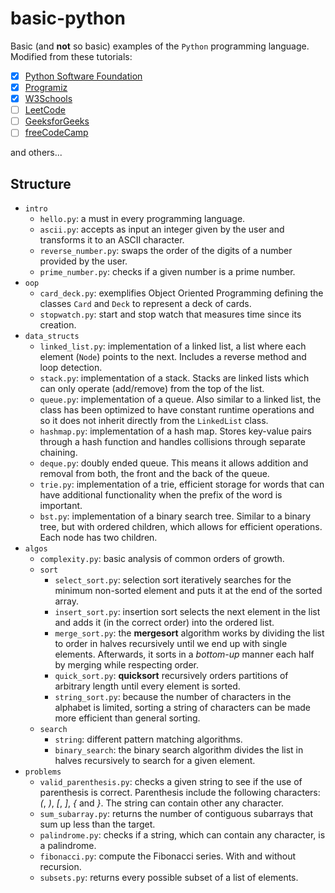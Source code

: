 # basic-python

Basic (and **not** so basic) examples of the `Python` programming language.
Modified from these tutorials:
- [x] [Python Software Foundation](https://docs.python.org/3/tutorial/index.html)
- [x] [Programiz](https://www.programiz.com/python-programming)
- [x] [W3Schools](https://www.w3schools.com/python/default.asp)
- [ ] [LeetCode](https://leetcode.com/)
- [ ] [GeeksforGeeks](https://www.geeksforgeeks.org/python-programming-language/)
- [ ] [freeCodeCamp](https://www.freecodecamp.org/learn/scientific-computing-with-python/)

and others...

## Structure

- `intro`
    + `hello.py`: a must in every programming language.
    + `ascii.py`: accepts as input an integer given by the user and transforms it to an ASCII character.
    + `reverse_number.py`: swaps the order of the digits of a number provided by the user.
    + `prime_number.py`: checks if a given number is a prime number.
- `oop`
    + `card_deck.py`: exemplifies Object Oriented Programming defining the classes `Card` and `Deck` to represent a deck of cards.
    + `stopwatch.py`: start and stop watch that measures time since its creation.
- `data_structs`
    + `linked_list.py`: implementation of a linked list, a list where each element (`Node`) points to the next. Includes a reverse method and loop detection.
    + `stack.py`: implementation of a stack. Stacks are linked lists which can only operate (add/remove) from the top of the list.
    + `queue.py`: implementation of a queue. Also similar to a linked list, the class has been optimized to have constant runtime operations and so it does not inherit directly from the `LinkedList` class.
    + `hashmap.py`: implementation of a hash map. Stores key-value pairs through a hash function and handles collisions through separate chaining.
    + `deque.py`: doubly ended queue. This means it allows addition and removal from both, the front and the back of the queue.
    + `trie.py`: implementation of a trie, efficient storage for words that can have additional functionality when the prefix of the word is important.
    + `bst.py`: implementation of a binary search tree. Similar to a binary tree, but with ordered children, which allows for efficient operations. Each node has two children.
- `algos`
    + `complexity.py`: basic analysis of common orders of growth.
    + `sort`
        * `select_sort.py`: selection sort iteratively searches for the minimum non-sorted element and puts it at the end of the sorted array.
        * `insert_sort.py`: insertion sort selects the next element in the list and adds it (in the correct order) into the ordered list.
        * `merge_sort.py`: the **mergesort** algorithm works by dividing the list to order in halves recursively until we end up with single elements. Afterwards, it sorts in a _bottom-up_ manner each half by merging while respecting order.
        * `quick_sort.py`: **quicksort** recursively orders partitions of arbitrary length until every element is sorted.
        * `string_sort.py`: because the number of characters in the alphabet is limited, sorting a string of characters can be made more efficient than general sorting.
    + `search`
        * `string`: different pattern matching algorithms.
        * `binary_search`: the binary search algorithm divides the list in halves recursively to search for a given element.
- `problems`
    + `valid_parenthesis.py`: checks a given string to see if the use of parenthesis is correct. Parenthesis include the following characters: _(_, _)_, _[_, _]_, _{_ and _}_. The string can contain other any character.
    + `sum_subarray.py`: returns the number of contiguous subarrays that sum up less than the target.
    + `palindrome.py`: checks if a string, which can contain any character, is a palindrome.
    + `fibonacci.py`: compute the Fibonacci series. With and without recursion.
    + `subsets.py`: returns every possible subset of a list of elements.